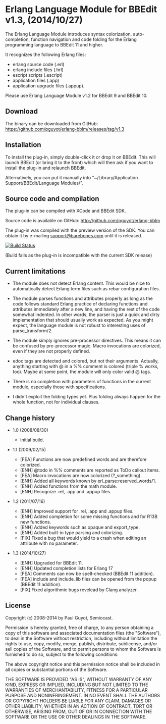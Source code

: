 Erlang Language Module for BBEdit v1.3, (2014/10/27)
========================

The Erlang Language Module introduces syntax colorization, auto-completion,
function navigation and code folding for the Erlang programming language to
BBEdit 11 and higher.

It recognizes the following Erlang files:
- erlang source code (.erl)
- erlang include files (.hrl)
- escript scripts (.escript)
- application files (.app)
- application upgrade files (.appup).

Please use Erlang Language Module v1.2 for BBEdit 9 and BBEdit 10.

Download
--------

The binary can be downloaded from GitHub:
https://github.com/pguyot/erlang-bblm/releases/tag/v1.3

Installation
------------

To install the plug-in, simply double-click it or drop it on BBEdit. This will
launch BBEdit (or bring it to the front) which will then ask if you want to
install the plug-in and relaunch BBEdit.

Alternatively, you can put it manually into "~/Library/Application Support/BBEdit/Language Modules/".

Source code and compilation
---------------------------

The plug-in can be compiled with XCode and BBEdit SDK.

Source code is available on GitHub:
http://github.com/pguyot/erlang-bblm

The plug-in was compiled with the preview version of the SDK. You can obtain it
by e-mailing support@barebones.com until it is released.

[![Build Status](https://travis-ci.org/pguyot/erlang-bblm.png)](https://travis-ci.org/pguyot/erlang-bblm)

(Build fails as the plug-in is incompatible with the current SDK release)

Current limitations
-------------------

* The module does not detect Erlang content. This would be nice to automatically
detect Erlang term files such as rebar configuration files.

* The module parses functions and attributes properly as long as the code
follows standard Erlang practice of declaring functions and attributes
immediately after a new line, and having the rest of the code somewhat indented.
In other words, the parser is just a quick and dirty implementation that should
usually work as expected. As you might expect, the language module is not robust
to interesting uses of parse_transform/2.

* The module simply ignores pre-processor directives. This means it can be
confused by pre-processor magic. Macro invocations are colorized, even if they
are not properly defined.

* edoc tags are detected and colored, but not their arguments. Actually,
anything starting with @ in a %% comment is colored (triple % works, too). Maybe
at some point, the module will only color valid @ tags.

* There is no completion with parameters of functions in the current module,
especially those with specifications.

* I didn't exploit the folding types yet. Plus folding always happen for the
whole function, not for individual clauses.

Change history
--------------

* 1.0 (2008/08/30)

    - Initial build.

* 1.1 (2009/02/15)

    - [FEA]   Functions are now predefined words and are therefore colorized.
    - [ENH]   @todo in %% comments are reported as ToDo callout items.
    - [FEA]   Macro invocations are now colorized (?\_something).
    - [ENH]   Added all keywords known by erl\_parse:reserved_words/1.
    - [ENH]   Added functions from the math module.
    - [ENH]   Recognize .rel, .app and .appup files.

* 1.2 (2011/07/16)

    - [ENH]   Improved support for .rel, .app and .appup files.
    - [ENH]   Added completion for some missing functions and for R13B new functions.
    - [ENH]   Added keywords such as opaque and export_type.
    - [ENH]   Added built-in type parsing and colorizing.
    - [FIX]   Fixed a bug that would yield to a crash when editing an attribute with no parameter.

* 1.3 (2014/10/27)

    - [ENH]   Upgraded for BBEdit 11.
    - [ENH]   Updated completion lists for Erlang 17
    - [FEA]   Comments can now be spell-checked (BBEdit 11 addition).
    - [FEA]   include and include_lib files can be opened from the popup (BBEdit 11 addition).
    - [FIX]   Fixed algorithmic bugs revelead by Clang analyzer.

License
-------

Copyright (c) 2008-2014 by Paul Guyot, Semiocast.

Permission is hereby granted, free of charge, to any person
obtaining a copy of this software and associated documentation
files (the "Software"), to deal in the Software without
restriction, including without limitation the rights to use,
copy, modify, merge, publish, distribute, sublicense, and/or sell
copies of the Software, and to permit persons to whom the
Software is furnished to do so, subject to the following
conditions:

The above copyright notice and this permission notice shall be
included in all copies or substantial portions of the Software.

THE SOFTWARE IS PROVIDED "AS IS", WITHOUT WARRANTY OF ANY KIND,
EXPRESS OR IMPLIED, INCLUDING BUT NOT LIMITED TO THE WARRANTIES
OF MERCHANTABILITY, FITNESS FOR A PARTICULAR PURPOSE AND
NONINFRINGEMENT. IN NO EVENT SHALL THE AUTHORS OR COPYRIGHT
HOLDERS BE LIABLE FOR ANY CLAIM, DAMAGES OR OTHER LIABILITY,
WHETHER IN AN ACTION OF CONTRACT, TORT OR OTHERWISE, ARISING
FROM, OUT OF OR IN CONNECTION WITH THE SOFTWARE OR THE USE OR
OTHER DEALINGS IN THE SOFTWARE.
